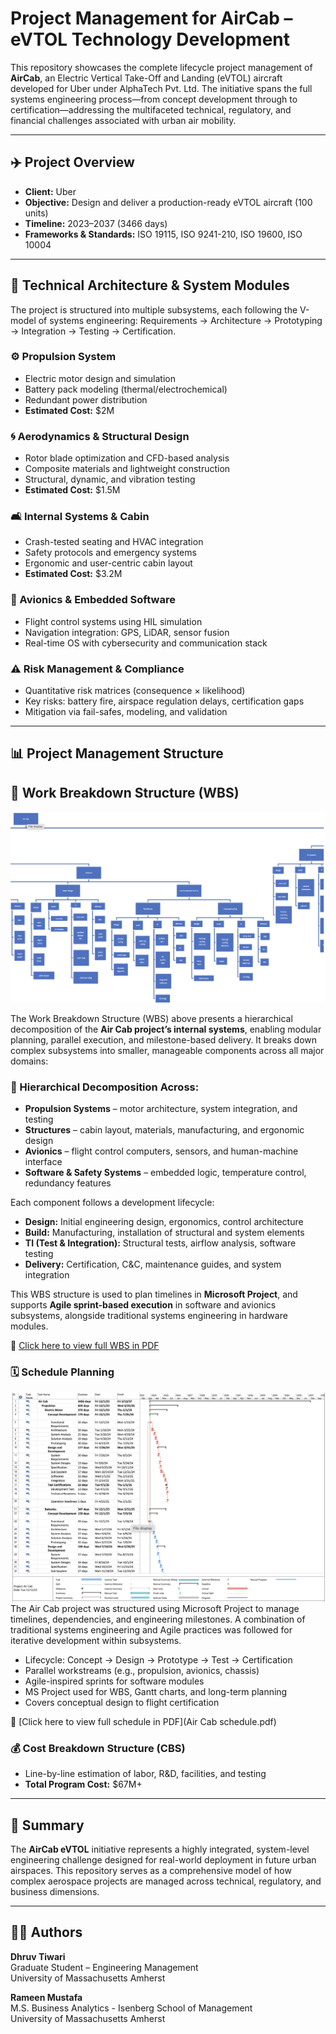 # Project Management for AirCab – eVTOL Technology Development

This repository showcases the complete lifecycle project management of **AirCab**, an Electric Vertical Take-Off and Landing (eVTOL) aircraft developed for Uber under AlphaTech Pvt. Ltd. The initiative spans the full systems engineering process—from concept development through to certification—addressing the multifaceted technical, regulatory, and financial challenges associated with urban air mobility.

---

## ✈️ Project Overview

- **Client:** Uber  
- **Objective:** Design and deliver a production-ready eVTOL aircraft (100 units)  
- **Timeline:** 2023–2037 (3466 days)  
- **Frameworks & Standards:** ISO 19115, ISO 9241-210, ISO 19600, ISO 10004

---

## 🔧 Technical Architecture & System Modules

The project is structured into multiple subsystems, each following the V-model of systems engineering: Requirements → Architecture → Prototyping → Integration → Testing → Certification.

### ⚙️ Propulsion System
- Electric motor design and simulation  
- Battery pack modeling (thermal/electrochemical)  
- Redundant power distribution  
- **Estimated Cost:** $2M

### 🌀 Aerodynamics & Structural Design
- Rotor blade optimization and CFD-based analysis  
- Composite materials and lightweight construction  
- Structural, dynamic, and vibration testing  
- **Estimated Cost:** $1.5M

### 🛋️ Internal Systems & Cabin
- Crash-tested seating and HVAC integration  
- Safety protocols and emergency systems  
- Ergonomic and user-centric cabin layout  
- **Estimated Cost:** $3.2M

### 🧠 Avionics & Embedded Software
- Flight control systems using HIL simulation  
- Navigation integration: GPS, LiDAR, sensor fusion  
- Real-time OS with cybersecurity and communication stack

### ⚠️ Risk Management & Compliance
- Quantitative risk matrices (consequence × likelihood)  
- Key risks: battery fire, airspace regulation delays, certification gaps  
- Mitigation via fail-safes, modeling, and validation

---

## 📊 Project Management Structure

## 🧩 Work Breakdown Structure (WBS)

![](wbs.png)

The Work Breakdown Structure (WBS) above presents a hierarchical decomposition of the **Air Cab project’s internal systems**, enabling modular planning, parallel execution, and milestone-based delivery. It breaks down complex subsystems into smaller, manageable components across all major domains:

### 📂 Hierarchical Decomposition Across:
- **Propulsion Systems** – motor architecture, system integration, and testing
- **Structures** – cabin layout, materials, manufacturing, and ergonomic design
- **Avionics** – flight control computers, sensors, and human-machine interface
- **Software & Safety Systems** – embedded logic, temperature control, redundancy features

Each component follows a development lifecycle:
- **Design:** Initial engineering design, ergonomics, control architecture
- **Build:** Manufacturing, installation of structural and system elements
- **TI (Test & Integration):** Structural tests, airflow analysis, software testing
- **Delivery:** Certification, C&C, maintenance guides, and system integration

This WBS structure is used to plan timelines in **Microsoft Project**, and supports **Agile sprint-based execution** in software and avionics subsystems, alongside traditional systems engineering in hardware modules.

📄 [Click here to view full WBS in PDF](WBS.pdf)


### 🗓️ Schedule Planning
![](scheduling.png)
The Air Cab project was structured using Microsoft Project to manage timelines, dependencies, and engineering milestones. A combination of traditional systems engineering and Agile practices was followed for iterative development within subsystems.

- Lifecycle: Concept → Design → Prototype → Test → Certification
- Parallel workstreams (e.g., propulsion, avionics, chassis)
- Agile-inspired sprints for software modules
- MS Project used for WBS, Gantt charts, and long-term planning  
- Covers conceptual design to flight certification
  
📄 [Click here to view full schedule in PDF](Air Cab  schedule.pdf)

### 💰 Cost Breakdown Structure (CBS)
- Line-by-line estimation of labor, R&D, facilities, and testing  
- **Total Program Cost:** $67M+

---

## 📌 Summary

The **AirCab eVTOL** initiative represents a highly integrated, system-level engineering challenge designed for real-world deployment in future urban airspaces. This repository serves as a comprehensive model of how complex aerospace projects are managed across technical, regulatory, and business dimensions.

---

## 👨‍💻 Authors

**Dhruv Tiwari**  
Graduate Student – Engineering Management  
University of Massachusetts Amherst  

**Rameen Mustafa**  
M.S. Business Analytics - Isenberg School of Management  
University of Massachusetts Amherst
